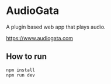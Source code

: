 # AudioGata

A plugin based web app that plays audio.

https://www.audiogata.com

## How to run

```console
npm install
npm run dev
```
